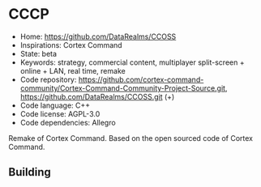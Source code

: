 # CCCP

- Home: https://github.com/DataRealms/CCOSS
- Inspirations: Cortex Command
- State: beta
- Keywords: strategy, commercial content, multiplayer split-screen + online + LAN, real time, remake
- Code repository: https://github.com/cortex-command-community/Cortex-Command-Community-Project-Source.git, https://github.com/DataRealms/CCOSS.git (+)
- Code language: C++
- Code license: AGPL-3.0
- Code dependencies: Allegro

Remake of Cortex Command.
Based on the open sourced code of Cortex Command.

## Building
